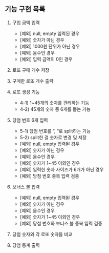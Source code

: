 ## 기능 구현 목록


1) 구입 금액 입력 
   - [예외] null, empty 입력된 경우
   - [예외] 숫자가 아닌 경우
   - [예외] 1000원 단위가 아닌 경우
   - [예외] 음수인 경우
   - [예외] 입력 금액이 0인 경우


2) 로또 구매 개수 저장


3) 구매한 로또 개수 출력


4) 로또 생성 기능
   - 4-1) 1~45개의 숫자를 관리하는 기능
   - 4-2) 45개의 숫자 중 6개를 뽑는 기능


5) 당첨 번호 6개 입력
   - 5-1) 당첨 번호를 “, “로 split하는 기능
   - 5-2) split한 걸 숫자로 변경 및 저장
   - [예외] null, empty 입력된 경우
   - [예외] 숫자가 아닌 경우
   - [예외] 음수인 경우
   - [예외] 숫자가 1~45 이외인 경우
   - [예외] 입력한 숫자 사이즈가 6개가 아닌 경우
   - [예외] 당첨 번호 중복 입력 검증


6) 보너스 볼 입력
   - [예외] null, empty 입력된 경우
   - [예외] 숫자가 아닌 경우
   - [예외] 음수인 경우
   - [예외] 숫자가 1~45 이외인 경우
   - [예외] 당첨 번호와 보너스 볼 중복 입력 검증


7) 당첨 숫자와 각 로또 숫자들 비교


8) 당첨 통계 출력
